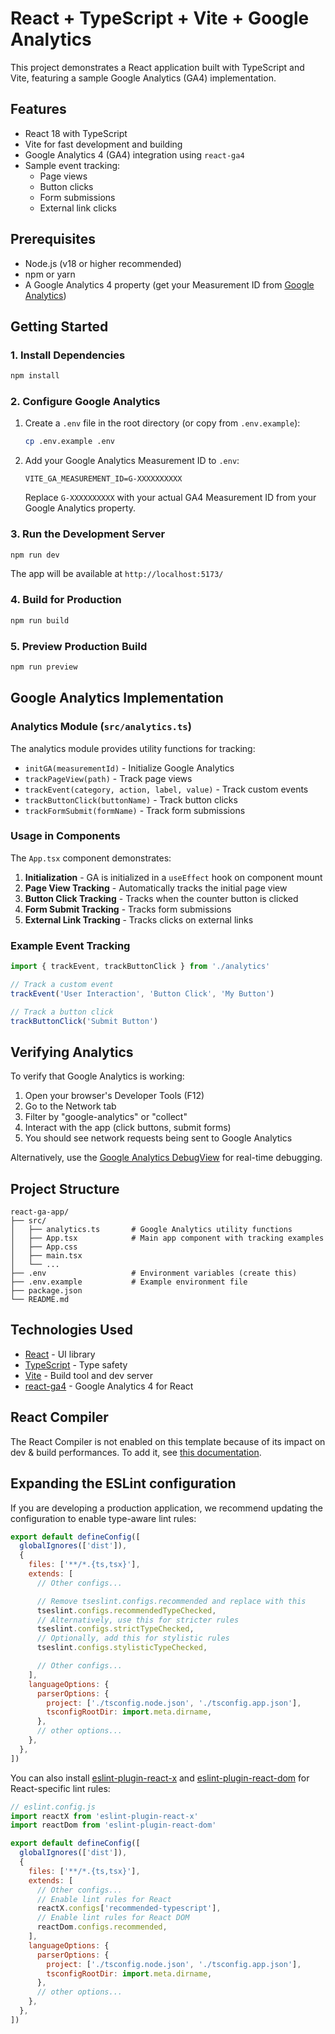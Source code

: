 # React + TypeScript + Vite + Google Analytics

This project demonstrates a React application built with TypeScript and Vite, featuring a sample Google Analytics (GA4) implementation.

## Features

- React 18 with TypeScript
- Vite for fast development and building
- Google Analytics 4 (GA4) integration using `react-ga4`
- Sample event tracking:
  - Page views
  - Button clicks
  - Form submissions
  - External link clicks

## Prerequisites

- Node.js (v18 or higher recommended)
- npm or yarn
- A Google Analytics 4 property (get your Measurement ID from [Google Analytics](https://analytics.google.com/))

## Getting Started

### 1. Install Dependencies

```bash
npm install
```

### 2. Configure Google Analytics

1. Create a `.env` file in the root directory (or copy from `.env.example`):
   ```bash
   cp .env.example .env
   ```

2. Add your Google Analytics Measurement ID to `.env`:
   ```
   VITE_GA_MEASUREMENT_ID=G-XXXXXXXXXX
   ```

   Replace `G-XXXXXXXXXX` with your actual GA4 Measurement ID from your Google Analytics property.

### 3. Run the Development Server

```bash
npm run dev
```

The app will be available at `http://localhost:5173/`

### 4. Build for Production

```bash
npm run build
```

### 5. Preview Production Build

```bash
npm run preview
```

## Google Analytics Implementation

### Analytics Module (`src/analytics.ts`)

The analytics module provides utility functions for tracking:

- `initGA(measurementId)` - Initialize Google Analytics
- `trackPageView(path)` - Track page views
- `trackEvent(category, action, label, value)` - Track custom events
- `trackButtonClick(buttonName)` - Track button clicks
- `trackFormSubmit(formName)` - Track form submissions

### Usage in Components

The `App.tsx` component demonstrates:

1. **Initialization** - GA is initialized in a `useEffect` hook on component mount
2. **Page View Tracking** - Automatically tracks the initial page view
3. **Button Click Tracking** - Tracks when the counter button is clicked
4. **Form Submit Tracking** - Tracks form submissions
5. **External Link Tracking** - Tracks clicks on external links

### Example Event Tracking

```typescript
import { trackEvent, trackButtonClick } from './analytics'

// Track a custom event
trackEvent('User Interaction', 'Button Click', 'My Button')

// Track a button click
trackButtonClick('Submit Button')
```

## Verifying Analytics

To verify that Google Analytics is working:

1. Open your browser's Developer Tools (F12)
2. Go to the Network tab
3. Filter by "google-analytics" or "collect"
4. Interact with the app (click buttons, submit forms)
5. You should see network requests being sent to Google Analytics

Alternatively, use the [Google Analytics DebugView](https://support.google.com/analytics/answer/7201382) for real-time debugging.

## Project Structure

```
react-ga-app/
├── src/
│   ├── analytics.ts       # Google Analytics utility functions
│   ├── App.tsx            # Main app component with tracking examples
│   ├── App.css
│   ├── main.tsx
│   └── ...
├── .env                   # Environment variables (create this)
├── .env.example           # Example environment file
├── package.json
└── README.md
```

## Technologies Used

- [React](https://react.dev/) - UI library
- [TypeScript](https://www.typescriptlang.org/) - Type safety
- [Vite](https://vite.dev/) - Build tool and dev server
- [react-ga4](https://github.com/PriceRunner/react-ga4) - Google Analytics 4 for React

## React Compiler

The React Compiler is not enabled on this template because of its impact on dev & build performances. To add it, see [this documentation](https://react.dev/learn/react-compiler/installation).

## Expanding the ESLint configuration

If you are developing a production application, we recommend updating the configuration to enable type-aware lint rules:

```js
export default defineConfig([
  globalIgnores(['dist']),
  {
    files: ['**/*.{ts,tsx}'],
    extends: [
      // Other configs...

      // Remove tseslint.configs.recommended and replace with this
      tseslint.configs.recommendedTypeChecked,
      // Alternatively, use this for stricter rules
      tseslint.configs.strictTypeChecked,
      // Optionally, add this for stylistic rules
      tseslint.configs.stylisticTypeChecked,

      // Other configs...
    ],
    languageOptions: {
      parserOptions: {
        project: ['./tsconfig.node.json', './tsconfig.app.json'],
        tsconfigRootDir: import.meta.dirname,
      },
      // other options...
    },
  },
])
```

You can also install [eslint-plugin-react-x](https://github.com/Rel1cx/eslint-react/tree/main/packages/plugins/eslint-plugin-react-x) and [eslint-plugin-react-dom](https://github.com/Rel1cx/eslint-react/tree/main/packages/plugins/eslint-plugin-react-dom) for React-specific lint rules:

```js
// eslint.config.js
import reactX from 'eslint-plugin-react-x'
import reactDom from 'eslint-plugin-react-dom'

export default defineConfig([
  globalIgnores(['dist']),
  {
    files: ['**/*.{ts,tsx}'],
    extends: [
      // Other configs...
      // Enable lint rules for React
      reactX.configs['recommended-typescript'],
      // Enable lint rules for React DOM
      reactDom.configs.recommended,
    ],
    languageOptions: {
      parserOptions: {
        project: ['./tsconfig.node.json', './tsconfig.app.json'],
        tsconfigRootDir: import.meta.dirname,
      },
      // other options...
    },
  },
])
```
